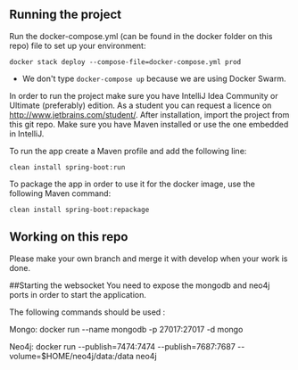 ## Running the project

Run the docker-compose.yml (can be found in the docker folder on this repo) file to set up your environment:

```
docker stack deploy --compose-file=docker-compose.yml prod
```

* We don't type `docker-compose up` because we are using Docker Swarm.

In order to run the project make sure you have IntelliJ Idea Community or Ultimate (preferably) edition. As a student you can request a licence on http://www.jetbrains.com/student/. After installation, import the project from this git repo. Make sure you have Maven installed or use the one embedded in IntelliJ. 

To run the app create a Maven profile and add the following line:
```
clean install spring-boot:run
```

To package the app in order to use it for the docker image, use the following Maven command:
```
clean install spring-boot:repackage
```
## Working on this repo
Please make your own branch and merge it with develop when your work is done. 

##Starting the websocket
You need to expose the mongodb and neo4j ports in order to start the application. 

The following commands should be used :

Mongo:
docker run --name mongodb -p 27017:27017 -d mongo

Neo4j:
docker run  --publish=7474:7474 --publish=7687:7687 --volume=$HOME/neo4j/data:/data neo4j

